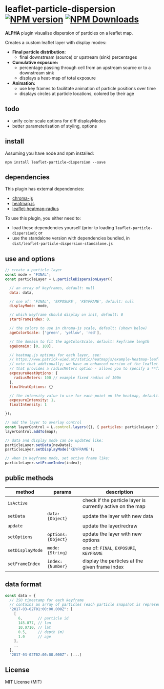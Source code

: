 # leaflet-particle-dispersion [![NPM version][npm-image]][npm-url] [![NPM Downloads][npm-downloads-image]][npm-url]

**ALPHA** plugin visualise dispersion of particles on a leaflet map.

Creates a custom leaflet layer with display modes:
- **Final particle distribution:**
  - final downstream (source) or upstream (sink) percentages
- **Cumulative exposure:**
  - percentage passing through cell from an upstream source or to a downstream sink
  - displays a heat-map of total exposure
- **Animation:**
  - use key frames to facilitate animation of particle positions over time
  - displays circles at particle locations, colored by their age

## todo
- unify color scale options for diff displayModes
- better parameterisation of styling, options

## install
Assuming you have node and npm installed:
```shell
npm install leaflet-particle-dispersion --save
```

## dependencies

This plugin has external dependencies:
- [chroma-js](https://github.com/gka/chroma.js)
- [heatmap.js](https://github.com/pa7/heatmap.js)
- [leaflet-heatmap-radius](https://github.com/danwild/leaflet-heatmap-radius)

To use this plugin, you either need to:
 - load these dependencies yourself (prior to loading `leaflet-particle-dispersion`); or
 - use the standalone version with dependencies bundled, in `dist/leaflet-particle-dispersion-standalone.js`


## use and options

```javascript
// create a particle layer
const mode = 'FINAL';
const particleLayer = L.particleDispersionLayer({

  // an array of keyframes, default: null
  data: data,

  // one of: 'FINAL', 'EXPOSURE', 'KEYFRAME', default: null
  displayMode: mode,

  // which keyframe should display on init, default: 0
  startFrameIndex: 0,

  // the colors to use in chroma-js scale, default: (shown below)
  ageColorScale: ['green', 'yellow', 'red'],

  // the domain to fit the ageColorScale, default: keyframe length
  ageDomain: [0, 100],

  // heatmap.js options for each layer, see:
  // https://www.patrick-wied.at/static/heatmapjs/example-heatmap-leaflet.html
  // note that addtionally; we have an enhanced version of the leaflet-heatmap.js plugin (see /src)
  // that provides a radiusMeters option - allows you to specify a **fixed** radius in meters (instead of pixels)
  exposureHeatOptions: {
    radiusMeters: 100 // example fixed radius of 100m
  },
  finalHeatOptions: {}

  // the intensity value to use for each point on the heatmap, default: 1
  exposureIntensity: 1,
  finalIntensity: 1

});

// add the layer to overlay control
const layerControl = L.control.layers({}, { particles: particleLayer });
layerControl.addTo(map);

// data and display mode can be updated like:
particleLayer.setData(newData);
particleLayer.setDisplayMode('KEYFRAME');

// when in keyframe mode, set active frame like:
particleLayer.setFrameIndex(index);
```

## public methods

|method|params|description|
|---|---|---|
|`isActive`||check if the particle layer is currently active on the map|
|`setData`|`data: {Object}`|update the layer with new data|
|`update`||update the layer/redraw|
|`setOptions`|`options: {Object}`|update the layer with new options|
|`setDisplayMode`|`mode: {String}`|one of: `FINAL`, `EXPOSURE`, `KEYFRAME`|
|`setFrameIndex`|`index: {Number}`|display the particles at the given frame index|

## data format

```javascript
const data = {
  // ISO timestamp for each keyframe
  // contains an array of particles (each particle snapshot is represented by an array)
  "2017-03-02T01:00:00.000Z": [
    [
	  6,       // particle id
	  145.077, // lon
	  10.0710, // lat
	  0.5,     // depth (m)
	  1.0      // age
	],
	..
  ],
  "2017-03-02T02:00:00.000Z": [...]
```

## License
MIT License (MIT)

[npm-image]: https://badge.fury.io/js/leaflet-particle-dispersion.svg
[npm-url]: https://www.npmjs.com/package/leaflet-particle-dispersion
[npm-downloads-image]: https://img.shields.io/npm/dt/leaflet-particle-dispersion.svg